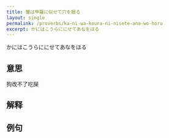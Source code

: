 ```yaml
---
title: 蟹は甲羅に似せて穴を掘る
layout: single
permalink: /proverbs/ka-ni-wa-koura-ni-nisete-ana-wo-horu
excerpt: かにはこうらににせてあなをほる
---
```


かにはこうらににせてあなをほる

## 意思

狗改不了吃屎

## 解释

## 例句

